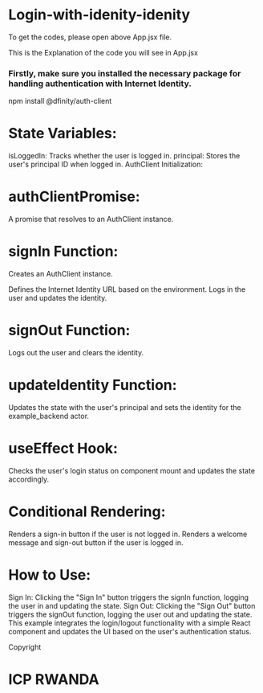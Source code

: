 # Login-with-idenity-idenity

To get the codes, please open above App.jsx file.

This is  the Explanation of the code you will see in App.jsx

### Firstly, make sure you installed the necessary package  for handling authentication with Internet Identity.

npm install @dfinity/auth-client

# State Variables:

isLoggedIn: Tracks whether the user is logged in.
principal: Stores the user's principal ID when logged in.
AuthClient Initialization:

# authClientPromise:

A promise that resolves to an AuthClient instance.

# signIn Function:

Creates an AuthClient instance.

Defines the Internet Identity URL based on the environment.
Logs in the user and updates the identity.

# signOut Function:

Logs out the user and clears the identity.

# updateIdentity Function:

Updates the state with the user's principal and sets the identity for the example_backend actor.

# useEffect Hook:

Checks the user's login status on component mount and updates the state accordingly.

# Conditional Rendering:

Renders a sign-in button if the user is not logged in.
Renders a welcome message and sign-out button if the user is logged in.

# How to Use:

Sign In: Clicking the "Sign In" button triggers the signIn function, logging the user in and updating the state.
Sign Out: Clicking the "Sign Out" button triggers the signOut function, logging the user out and updating the state.
This example integrates the login/logout functionality with a simple React component and updates the UI based on the user's authentication status.

Copyright 
# ICP RWANDA
